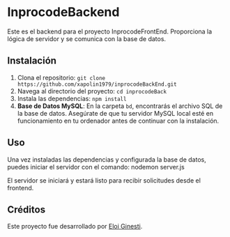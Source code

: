 # InprocodeBackend

Este es el backend para el proyecto InprocodeFrontEnd. Proporciona la lógica de servidor y se comunica con la base de datos.

## Instalación

1. Clona el repositorio: `git clone https://github.com/xapolin1979/inprocodeBackEnd.git`
2. Navega al directorio del proyecto: `cd inprocodeBack`
3. Instala las dependencias: `npm install`
4. **Base de Datos MySQL**: En la carpeta `bd`, encontrarás el archivo SQL de la base de datos. Asegúrate de que tu servidor MySQL local esté en funcionamiento en tu ordenador antes de continuar con la instalación.


## Uso

Una vez instaladas las dependencias y configurada la base de datos, puedes iniciar el servidor con el comando: nodemon server.js


El servidor se iniciará y estará listo para recibir solicitudes desde el frontend.


## Créditos

Este proyecto fue desarrollado por [Eloi Ginesti](https://github.com/xapolin1979).


